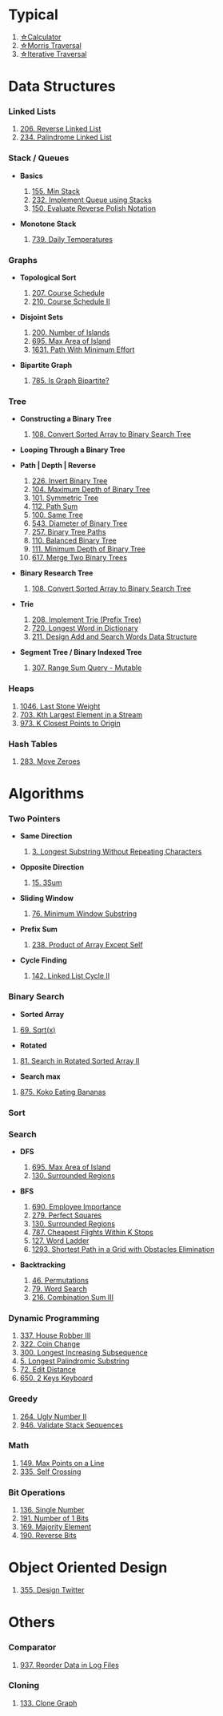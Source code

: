 # Typical
  1. [☆Calculator](Typical/Calculator.java)
  2. [☆Morris Traversal](Typical/Morris_Traversal.java)
  3. [☆Iterative Traversal](Typical/Iterative_Traversal.java)



# Data Structures

### Linked Lists

  1. [206. Reverse Linked List](Data_Structures/Linked_Lists/206.java)
  2. [234. Palindrome Linked List](Data_Structures/Linked_Lists/234.java)

### Stack / Queues

* **Basics**
  1. [155. Min Stack](Data_Structures/Stack_Queue/155.java)
  2. [232. Implement Queue using Stacks](Data_Structures/Stack_Queue/232.java)
  3. [150. Evaluate Reverse Polish Notation](Data_Structures/Stack_Queue/150.java)

* **Monotone Stack**
  1. [739. Daily Temperatures](Data_Structures/Stack_Queue/739.java)

### Graphs

* **Topological Sort**
  1. [207. Course Schedule](/Data_Structures/Graph/BFS/Topological_Sort/207.java)
  2. [210. Course Schedule II](/Data_Structures/Graph/BFS/Topological_Sort/210.java)

* **Disjoint Sets**
  1. [200. Number of Islands](/Data_Structures/Graph/Disjoint_Sets/200.java)
  2. [695. Max Area of Island](/Data_Structures/Graph/Disjoint_Sets/695.java)
  3. [1631. Path With Minimum Effort](/Data_Structures/Graph/Disjoint_Sets/1631.java)

* **Bipartite Graph**
  1. [785. Is Graph Bipartite?](/Data_Structures/Graph/Bipartite_Graph/785.java)



### Tree

* **Constructing a Binary Tree**
  1. [108. Convert Sorted Array to Binary Search Tree](/Data_Structures/Tree/108.java)

* **Looping Through a Binary Tree**

* **Path | Depth | Reverse**
  1. [226. Invert Binary Tree](/Data_Structures/Tree/226.java)
  2. [104. Maximum Depth of Binary Tree](/Data_Structures/Tree/104.java)
  3. [101. Symmetric Tree](/Data_Structures/Tree/101.java)
  4. [112. Path Sum](/Data_Structures/Tree/112.java)
  5. [100. Same Tree](/Data_Structures/Tree/100.java)
  6. [543. Diameter of Binary Tree](/Data_Structures/Tree/543.java)
  7. [257. Binary Tree Paths](/Data_Structures/Tree/257.java)
  8. [110. Balanced Binary Tree](/Data_Structures/Tree/110.java)
  9. [111. Minimum Depth of Binary Tree](/Data_Structures/Tree/111.java)
  10. [617. Merge Two Binary Trees](/Data_Structures/Tree/617.java)

* **Binary Research Tree**
  1. [108. Convert Sorted Array to Binary Search Tree](/Data_Structures/Tree/108.java)

* **Trie**
  1. [208. Implement Trie (Prefix Tree)](/Data_Structures/Tree/208.java)
  2. [720. Longest Word in Dictionary](/Data_Structures/Tree/720.java)
  3. [211. Design Add and Search Words Data Structure](/Data_Structures/Tree/211.java)

* **Segment Tree / Binary Indexed Tree**
  1. [307. Range Sum Query - Mutable](/Data_Structures/Tree/307.java)

### Heaps
  1. [1046. Last Stone Weight](Data_Structures/Heap/1046.java)
  2. [703. Kth Largest Element in a Stream](Data_Structures/Heap/703.java)
  3. [973. K Closest Points to Origin](Data_Structures/Heap/973.java)

### Hash Tables
  1. [283. Move Zeroes](/Data_Structures/Hash_Tables/283.java)





# Algorithms

### Two Pointers

* **Same Direction**
  1. [3. Longest Substring Without Repeating Characters](Algorithms/Two_Pointers/3.java)

* **Opposite Direction**
  1. [15. 3Sum](Algorithms/Two_Pointers/16.java)

* **Sliding Window**
  1. [76. Minimum Window Substring](Algorithms/Two_Pointers/76.java)

* **Prefix Sum**
  1. [238. Product of Array Except Self](Algorithms/Two_Pointers/238.java)  

* **Cycle Finding**
  1. [142. Linked List Cycle II](Algorithms/Two_Pointers/142.java)

### Binary Search

* **Sorted Array**
1. [69. Sqrt(x)](Algorithms/Binary_Search/69.java)

* **Rotated**
1. [81. Search in Rotated Sorted Array II](Algorithms/Binary_Search/81.java)

* **Search max**
1. [875. Koko Eating Bananas](Algorithms/Binary_Search/875.java)

### Sort

### Search

* **DFS**
  1. [695. Max Area of Island](Algorithms/Search/DFS/695.java)
  2. [130. Surrounded Regions](Algorithms/Search/DFS/130.java)

* **BFS**
  1. [690. Employee Importance](Algorithms/Search/BFS/690.java)
  2. [279. Perfect Squares](Algorithms/Search/BFS/279.java)
  3. [130. Surrounded Regions](Algorithms/Search/BFS/130.java)
  4. [787. Cheapest Flights Within K Stops](Algorithms/Search/BFS/787.java)
  5. [127. Word Ladder](Algorithms/Search/BFS/127.java)
  6. [1293. Shortest Path in a Grid with Obstacles Elimination](Algorithms/Search/Graph/BFS/1293.java)

* **Backtracking**
  1. [46. Permutations](/Algorithms/Backtracking/46.java)
  2. [79. Word Search](/Algorithms/Backtracking/79.java)
  3. [216. Combination Sum III](/Algorithms/Backtracking/216.java)

### Dynamic Programming
  1. [337. House Robber III](Algorithms/Dynamic_Programming/337.java)
  2. [322. Coin Change](Algorithms/Dynamic_Programming/322.java)
  3. [300. Longest Increasing Subsequence](Algorithms/Dynamic_Programming/300.java)
  4. [5. Longest Palindromic Substring](Algorithms/Dynamic_Programming/5.java)
  5. [72. Edit Distance](Algorithms/Dynamic_Programming/72.java)
  6. [650. 2 Keys Keyboard](Algorithms/Dynamic_Programming/650.java)

### Greedy
  1. [264. Ugly Number II](Algorithms/Greedy/264.java)
  2. [946. Validate Stack Sequences](Algorithms/Greedy/946.java)

### Math
  1. [149. Max Points on a Line](Algorithms/Math/149.java)
  2. [335. Self Crossing](Algorithms/Math/335.java)

### Bit Operations
  1. [136. Single Number](Algorithms/Bit_Operations/136.java)
  2. [191. Number of 1 Bits](Algorithms/Bit_Operations/136.java)
  3. [169. Majority Element](Algorithms/Bit_Operations/169.java)
  4. [190. Reverse Bits](Algorithms/Bit_Operations/190.java)



# Object Oriented Design
  1. [355. Design Twitter](Object_Oriented_Design/355.java)



# Others

### Comparator
  1. [937. Reorder Data in Log Files](Others/Comparator/937.java)

### Cloning
  1. [133. Clone Graph](Others/Cloning/133.java)

